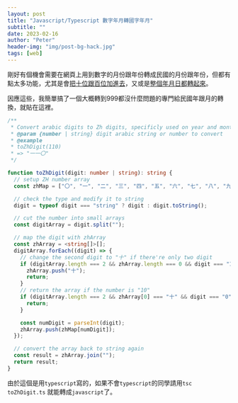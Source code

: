 ```yaml
---
layout: post
title: "Javascript/Typescript 數字年月轉國字年月"
subtitle: ""
date: 2023-02-16
author: "Peter"
header-img: "img/post-bg-hack.jpg"
tags: [web]
---
```


剛好有個機會需要在網頁上用到數字的月份跟年份轉成民國的月份跟年份，但都有點太多功能，尤其是會[把十位跟百位加進去][1]，又或是[整個年月日都轉起來][2]。

因應這些，我簡單搞了一個大概轉到999都沒什麼問題的專門給民國年跟月的轉換，就貼在這裡。

```typescript
/**
 * Convert arabic digits to Zh digits, specificly used on year and months
 * @param {number | string} digit arabic string or number to convert
 * @example
 * toZhDigit(110)
 * => "一一〇"
 */

function toZhDigit(digit: number | string): string {
  // setup ZH number array
  const zhMap = ["〇", "一", "二", "三", "四", "五", "六", "七", "八", "九"];

  // check the type and modify it to string
  digit = typeof digit === "string" ? digit : digit.toString();

  // cut the number into small arrays
  const digitArray = digit.split("");

  // map the digit with zhArray
  const zhArray = <string[]>[];
  digitArray.forEach((digit) => {
    // change the second digit to "十" if there're only two digit
    if (digitArray.length === 2 && zhArray.length === 0 && digit === "1") {
      zhArray.push("十");
      return;
    }
    // return the array if the number is "10"
    if (digitArray.length === 2 && zhArray[0] === "十" && digit === "0"){
      return;
    }

    const numDigit = parseInt(digit);
    zhArray.push(zhMap[numDigit]);
  });

  // convert the array back to string again
  const result = zhArray.join("");
  return result;
}
```

由於這個是用`typescript`寫的，如果不會`typescript`的同學請用`tsc toZhDigit.ts` 就能轉成`javascript`了。


[1]: https://juejin.cn/post/6844903473255809038
[2]: https://blog.csdn.net/padavan/article/details/126292299